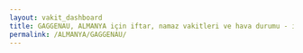 ```yaml
---
layout: vakit_dashboard
title: GAGGENAU, ALMANYA için iftar, namaz vakitleri ve hava durumu - ilçe/eyalet seç
permalink: /ALMANYA/GAGGENAU/
---
```


<script type="text/javascript">
  var GLOBAL_COUNTRY = 'ALMANYA';
  var GLOBAL_CITY = 'GAGGENAU';
  var GLOBAL_STATE = '';
  var lat = 72;
  var lon = 21;
</script>
